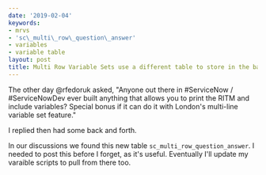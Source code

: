 ```yaml
---
date: '2019-02-04'
keywords:
- mrvs
- 'sc\_multi\_row\_question\_answer'
- variables
- variable table
layout: post
title: Multi Row Variable Sets use a different table to store in the back
---
```


The other day @rfedoruk asked, "Anyone out there in \#ServiceNow /
\#ServiceNowDev ever built anything that allows you to print the RITM
and include variables? Special bonus if it can do it with London's
multi-line variable set feature."

I replied then had some back and forth.

In our discussions we found this new table
`sc_multi_row_question_answer`. I needed to post this before I forget,
as it's useful. Eventually I'll update my varaible scripts to pull from
there too.
